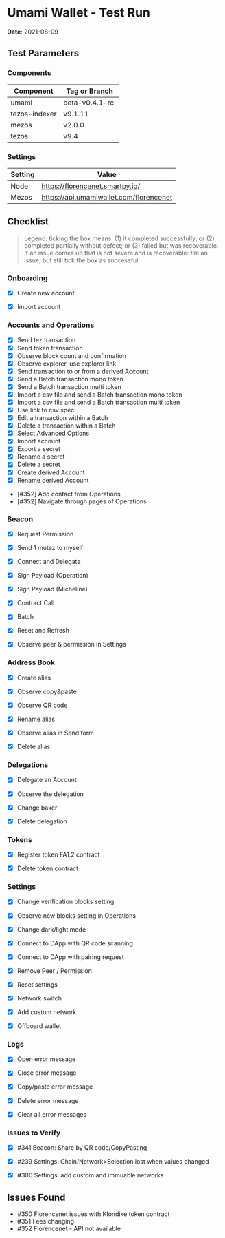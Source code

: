 # Umami Wallet - Test Run

**Date**: 2021-08-09

## Test Parameters

### Components

| Component | Tag or Branch |
|--|--|
| umami | beta-v0.4.1-rc |
| tezos-indexer | v9.1.11 |
| mezos | v2.0.0 |
| tezos | v9.4


### Settings

| Setting | Value |
|--|--|
| Node | https://florencenet.smartpy.io/ |
| Mezos | https://api.umamiwallet.com/florencenet |


## Checklist

> Legend: ticking the box means: (1) it completed successfully; or (2) completed partially without defect; or (3) failed but was recoverable. If an issue comes up that is not severe and is recoverable: file an issue, but still tick the box as successful.


### Onboarding
- [X] Create new account
- [X] Import account


### Accounts and Operations
- [X] Send tez transaction
- [X] Send token transaction
- [X] Observe block count and confirmation 
- [X] Observe explorer, use explorer link 
- [X] Send transaction to or from a derived Account
- [X] Send a Batch transaction mono token
- [X] Send a Batch transaction multi token
- [X] Import a csv file and send a Batch transaction mono token
- [X] Import a csv file and send a Batch transaction multi token
- [X] Use link to csv spec
- [X] Edit a transaction within a Batch
- [X] Delete a transaction within a Batch
- [X] Select Advanced Options
- [X] Import account
- [X] Export a secret
- [X] Rename a secret
- [X] Delete a secret
- [X] Create derived Account
- [X] Rename derived Account
- [#352] Add contact from Operations
- [#352] Navigate through pages of Operations


### Beacon
- [X] Request Permission
- [X] Send 1 mutez to myself
- [X] Connect and Delegate
- [X] Sign Payload (Operation)
- [X] Sign Payload (Micheline)
- [X] Contract Call
- [X] Batch
- [X] Reset and Refresh
- [X] Observe peer & permission in Settings


### Address Book
- [X] Create alias
- [X] Observe copy&paste  
- [X] Observe QR code
- [X] Rename alias
- [X] Observe alias in Send form
- [X] Delete alias


### Delegations
- [X] Delegate an Account 
- [X] Observe the delegation 
- [X] Change baker 
- [X] Delete delegation


### Tokens
- [X] Register token FA1.2 contract 
- [X] Delete token contract 



### Settings
- [X] Change verification blocks setting 
- [X] Observe new blocks setting in Operations
- [X] Change dark/light mode
- [X] Connect to DApp with QR code scanning
- [X] Connect to DApp with pairing request
- [X] Remove Peer / Permission
- [X] Reset settings
- [X] Network switch
- [X] Add custom network
- [X] Offboard wallet


### Logs
- [X] Open error message
- [X] Close error message
- [X] Copy/paste error message
- [X] Delete error message
- [X] Clear all error messages


### Issues to Verify

- [X] #341 Beacon: Share by QR code/CopyPasting
- [X] #239 Settings: Chain/Network>Selection lost when values changed
- [X] #300 Settings: add custom and immuable networks


## Issues Found

* #350 Florencenet issues with Klondike token contract
* #351 Fees changing
* #352 Florencenet - API not available
